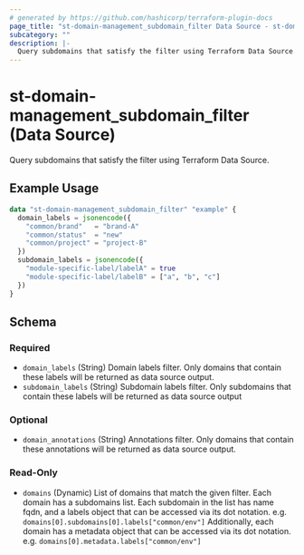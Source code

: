 ```yaml
---
# generated by https://github.com/hashicorp/terraform-plugin-docs
page_title: "st-domain-management_subdomain_filter Data Source - st-domain-management"
subcategory: ""
description: |-
  Query subdomains that satisfy the filter using Terraform Data Source.
---
```


# st-domain-management_subdomain_filter (Data Source)

Query subdomains that satisfy the filter using Terraform Data Source.

## Example Usage

```terraform
data "st-domain-management_subdomain_filter" "example" {
  domain_labels = jsonencode({
    "common/brand"   = "brand-A"
    "common/status"  = "new"
    "common/project" = "project-B"
  })
  subdomain_labels = jsonencode({
    "module-specific-label/labelA" = true
    "module-specific-label/labelB" = ["a", "b", "c"]
  })
}
```

<!-- schema generated by tfplugindocs -->
## Schema

### Required

- `domain_labels` (String) Domain labels filter. Only domains that contain these labels will be returned as data source output.
- `subdomain_labels` (String) Subdomain labels filter. Only subdomains that contain these labels will be returned as data source output

### Optional

- `domain_annotations` (String) Annotations filter. Only domains that contain these annotations will be returned as data source output.

### Read-Only

- `domains` (Dynamic) List of domains that match the given filter.
Each domain has a subdomains list.
Each subdomain in the list has name fqdn, and a labels object that can be accessed via its dot notation.
e.g. `domains[0].subdomains[0].labels["common/env"]`
Additionally, each domain has a metadata object that can be accessed via its dot notation.
e.g. `domains[0].metadata.labels["common/env"]`
